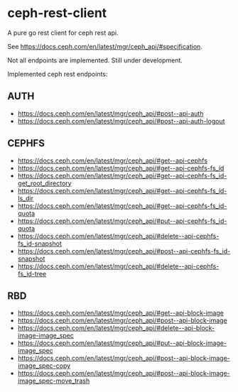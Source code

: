 # ceph-rest-client

A pure go rest client for ceph rest api. 

See https://docs.ceph.com/en/latest/mgr/ceph_api/#specification.

Not all endpoints are implemented. 
Still under development. 

Implemented ceph rest endpoints: 

## AUTH
- https://docs.ceph.com/en/latest/mgr/ceph_api/#post--api-auth
- https://docs.ceph.com/en/latest/mgr/ceph_api/#post--api-auth-logout

## CEPHFS
- https://docs.ceph.com/en/latest/mgr/ceph_api/#get--api-cephfs
- https://docs.ceph.com/en/latest/mgr/ceph_api/#get--api-cephfs-fs_id
- https://docs.ceph.com/en/latest/mgr/ceph_api/#get--api-cephfs-fs_id-get_root_directory
- https://docs.ceph.com/en/latest/mgr/ceph_api/#get--api-cephfs-fs_id-ls_dir
- https://docs.ceph.com/en/latest/mgr/ceph_api/#get--api-cephfs-fs_id-quota
- https://docs.ceph.com/en/latest/mgr/ceph_api/#put--api-cephfs-fs_id-quota
- https://docs.ceph.com/en/latest/mgr/ceph_api/#delete--api-cephfs-fs_id-snapshot
- https://docs.ceph.com/en/latest/mgr/ceph_api/#post--api-cephfs-fs_id-snapshot
- https://docs.ceph.com/en/latest/mgr/ceph_api/#delete--api-cephfs-fs_id-tree

## RBD
- https://docs.ceph.com/en/latest/mgr/ceph_api/#get--api-block-image
- https://docs.ceph.com/en/latest/mgr/ceph_api/#post--api-block-image
- https://docs.ceph.com/en/latest/mgr/ceph_api/#delete--api-block-image-image_spec
- https://docs.ceph.com/en/latest/mgr/ceph_api/#put--api-block-image-image_spec
- https://docs.ceph.com/en/latest/mgr/ceph_api/#post--api-block-image-image_spec-copy
- https://docs.ceph.com/en/latest/mgr/ceph_api/#post--api-block-image-image_spec-move_trash